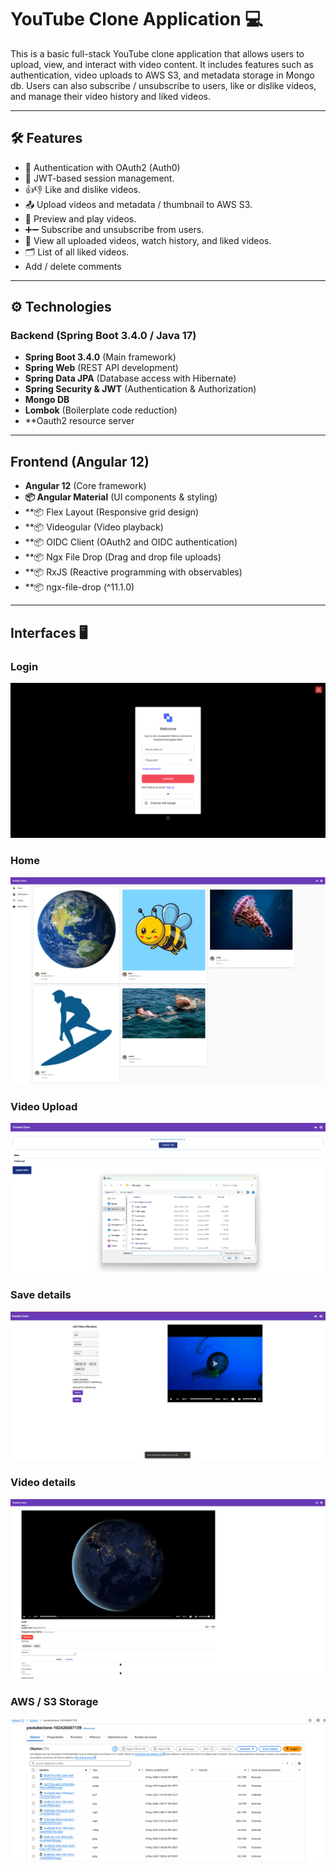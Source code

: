 # YouTube Clone Application 💻

This is a basic full-stack YouTube clone application that allows users to upload, view, and interact with video content. It includes features such as authentication, video uploads to AWS S3, and metadata storage in Mongo db. Users can also subscribe / unsubscribe to users, like or dislike videos, and manage their video history and liked videos.

---

## 🛠️ Features

- 🔐 Authentication with OAuth2 (Auth0)
- 🔑 JWT-based session management.
- 👍👎 Like and dislike videos.
- 📤 Upload videos and metadata / thumbnail to AWS S3.
- 🎥 Preview and play videos.
- ➕➖ Subscribe and unsubscribe from users.
- 📜 View all uploaded videos, watch history, and liked videos.
- 🗂️ List of all liked videos.
- Add / delete comments

---

## ⚙️ Technologies

### Backend (Spring Boot 3.4.0 / Java 17)
- **Spring Boot 3.4.0** (Main framework)
- **Spring Web** (REST API development)
- **Spring Data JPA** (Database access with Hibernate)
- **Spring Security & JWT** (Authentication & Authorization)
- **Mongo DB**
- **Lombok** (Boilerplate code reduction)
- **Oauth2 resource server

---

## Frontend (Angular 12)
- **Angular 12** (Core framework)
- **📦 Angular Material** (UI components & styling)
- **📦 Flex Layout (Responsive grid design)
- **📦 Videogular (Video playback)
- **📦 OIDC Client (OAuth2 and OIDC authentication)
- **📦 Ngx File Drop (Drag and drop file uploads)
- **📦 RxJS (Reactive programming with observables)
- **📦 ngx-file-drop (^11.1.0)

---

## Interfaces 🖥️

### Login
![login](img/login.png)

### Home
![home](img/home.png)

### Video Upload
![Video upload](img/video-upload.png)

### Save details
![Save details](img/save-details.png)

### Video details
![Video details](img/video-details.png)

### AWS / S3 Storage
![AWS / S3 Storage](img/aws_storage.png)

